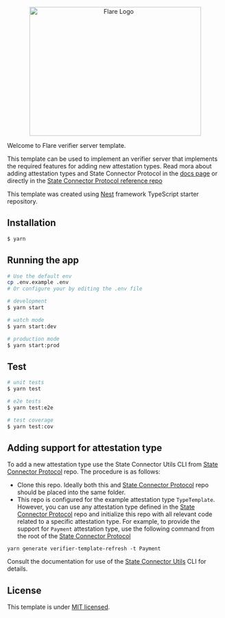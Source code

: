 <p align="center">
  <a href="https://flare.network/" target="blank"><img src="https://flare.network/wp-content/uploads/Artboard-1-1.svg" width="400" height="300" alt="Flare Logo" /></a>
</p>

Welcome to Flare verifier server template.

This template can be used to implement an verifier server that implements the required features for adding new attestation types. Read mora about adding attestation types and State Connector Protocol in the [docs page](https://docs.flare.network/tech/state-connector/) or directly in the [State Connector Protocol reference repo](https://gitlab.com/flarenetwork/state-connector-protocol/)

This template was created using [Nest](https://github.com/nestjs/nest) framework TypeScript starter repository.


## Installation

```bash
$ yarn
```

## Running the app

```bash
# Use the default env 
cp .env.example .env
# Or configure your by editing the .env file

# development
$ yarn start

# watch mode
$ yarn start:dev

# production mode
$ yarn start:prod
```

## Test

```bash
# unit tests
$ yarn test

# e2e tests
$ yarn test:e2e

# test coverage
$ yarn test:cov
```
## Adding support for attestation type

To add a new attestation type use the State Connector Utils CLI from [State Connector Protocol](https://gitlab.com/flarenetwork/state-connector-protocol/) repo. The procedure is as follows:

- Clone this repo. Ideally both this and [State Connector Protocol](https://gitlab.com/flarenetwork/state-connector-protocol/) repo should be placed into the same folder. 
- This repo is configured for the example attestation type `TypeTemplate`. However, you can use any attestation type defined in the [State Connector Protocol](https://gitlab.com/flarenetwork/state-connector-protocol/) repo and initialize this repo with all relevant code related to a specific attestation type. For example, to provide the support for `Payment` attestation type, use the following command from the root of the [State Connector Protocol](https://gitlab.com/flarenetwork/state-connector-protocol/)
```
yarn generate verifier-template-refresh -t Payment
```
Consult the documentation for use of the [State Connector Utils](https://gitlab.com/flarenetwork/state-connector-protocol/) CLI for details.
## License

This template is under [MIT licensed](LICENSE).
